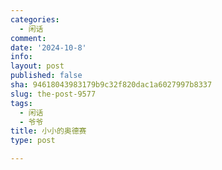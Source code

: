 ```yaml
---
categories:
  - 闲话
comment: 
date: '2024-10-8'
info: 
layout: post
published: false
sha: 94618043983179b9c32f820dac1a6027997b8337
slug: the-post-9577
tags:
  - 闲话
  - 爷爷
title: 小小的奥德赛
type: post

---
```

